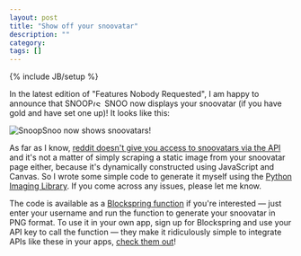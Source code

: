 ```yaml
---
layout: post
title: "Show off your snoovatar"
description: ""
category: 
tags: []
---
```

{% include JB/setup %}

In the latest edition of "Features Nobody Requested", I am happy to announce that <span class="logo logo-small">SNOOP<img src="{{ ASSET_PATH }}/img/logo_sm.png" alt="(SnoopSnoo Logo)" width="21" height="10">SNOO</span> now displays your snoovatar (if you have gold and have set one up)! It looks like this:

![SnoopSnoo now shows snoovatars!](https://i.imgur.com/OL5bvL1.png)

As far as I know, [reddit doesn't give you access to snoovatars via the API](https://www.reddit.com/r/blog/comments/2rnf1z/create_your_own_reddit_alien_avatar_with_reddit/cnhgy57) and it's not a matter of simply scraping a static image from your snoovatar page either, because it's dynamically constructed using JavaScript and Canvas. So I wrote some simple code to generate it myself using the [Python Imaging Library](https://en.wikipedia.org/wiki/Python_Imaging_Library). If you come across any issues, please let me know.

The code is available as a [Blockspring function](https://api.blockspring.com/orionmelt/99cd0d8656e4608468d6b1c7e18ce4de) if you're interested &mdash; just enter your username and run the function to generate your snoovatar in PNG format. To use it in your own app, sign up for Blockspring and use your API key to call the function &mdash; they make it ridiculously simple to integrate APIs like these in your apps, [check them out](https://www.blockspring.com/)!